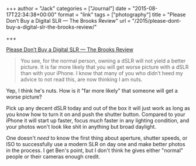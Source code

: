 +++
author = "Jack"
categories = ["Journal"]
date = "2015-08-17T22:34:38+00:00"
format = "link"
tags = ["photography"]
title = "Please Don’t Buy a Digital SLR — The Brooks Review"
url = "/2015/please-dont-buy-a-digital-slr-the-brooks-review/"

+++

[Please Don’t Buy a Digital SLR — The Brooks Review][1]

> You see, for the normal person, owning a dSLR will not yield a better picture. It is far more likely that you will get worse picture with a dSLR than with your iPhone. I know that many of you who didn’t heed my advice to not read this, are now thinking I am nuts.

Yep, I think he's nuts. How is it "far more likely" that someone will get a worse picture?

Pick up any decent dSLR today and out of the box it will just work as long as you know how to turn it on and push the shutter button. Compared to your iPhone it will start up faster, focus _much_ faster in any lighting condition, and your photos won't look like shit in anything but broad daylight.

One doesn't _need_ to know the first thing about aperture, shutter speeds, or ISO to successfully use a modern SLR on day one and make better photos in the process. I get Ben's point, but I don't think he gives either "normal" people or their cameras enough credit.

 [1]: https://brooksreview.net/2015/08/please-dont-buy-a-digital-slr/